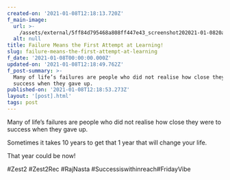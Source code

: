 ```yaml
---
created-on: '2021-01-08T12:18:13.720Z'
f_main-image:
  url: >-
    /assets/external/5ff84d795468a808ff447e43_screenshot202021-01-0820at2012.16.17.png
  alt: null
title: Failure Means the First Attempt at Learning!
slug: failure-means-the-first-attempt-at-learning
f_date: '2021-01-08T00:00:00.000Z'
updated-on: '2021-01-08T12:18:49.762Z'
f_post-summary: >-
  Many of life’s failures are people who did not realise how close they were to
  success when they gave up.
published-on: '2021-01-08T12:18:53.273Z'
layout: '[post].html'
tags: post
---
```


Many of life’s failures are people who did not realise how close they were to success when they gave up.

Sometimes it takes 10 years to get that 1 year that will change your life.

That year could be now!

#Zest2 #Zest2Rec #RajNasta #Successiswithinreach#FridayVibe

‍
